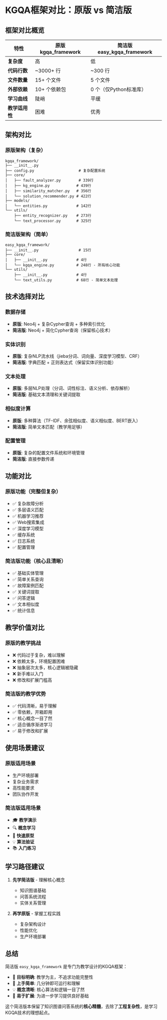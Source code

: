 # KGQA框架对比：原版 vs 简洁版

## 框架对比概览

| 特性 | 原版 kgqa_framework | 简洁版 easy_kgqa_framework |
|------|-------------------|---------------------------|
| **复杂度** | 高 | 低 |
| **代码行数** | ~3000+ 行 | ~300 行 |
| **文件数量** | 15+ 个文件 | 5 个文件 |
| **外部依赖** | 10+ 个依赖包 | 0 个（仅Python标准库） |
| **学习曲线** | 陡峭 | 平缓 |
| **教学适用性** | 困难 | 优秀 |

## 架构对比

### 原版架构（复杂）
```
kgqa_framework/
├── __init__.py
├── config.py                    # 复杂配置系统
├── core/
│   ├── fault_analyzer.py        # 339行
│   ├── kg_engine.py            # 439行
│   ├── similarity_matcher.py   # 356行
│   └── solution_recommender.py # 422行
├── models/
│   └── entities.py             # 142行
└── utils/
    ├── entity_recognizer.py    # 273行
    └── text_processor.py       # 325行
```

### 简洁版架构（简单）
```
easy_kgqa_framework/
├── __init__.py                  # 15行
├── core/
│   ├── __init__.py             # 4行
│   └── kgqa_engine.py          # 248行 - 所有核心功能
└── utils/
    ├── __init__.py             # 4行
    └── text_utils.py           # 68行 - 简单文本处理
```

## 技术选择对比

### 数据存储
- **原版**: Neo4j + 复杂Cypher查询 + 多种索引优化
- **简洁版**: Neo4j + 简化Cypher查询（保留核心技术）

### 实体识别
- **原版**: 复杂NLP流水线（jieba分词、词向量、深度学习模型、CRF）
- **简洁版**: 字典匹配 + 正则表达式（保留实体识别功能）

### 文本处理
- **原版**: 多层NLP处理（分词、词性标注、语义分析、依存解析）
- **简洁版**: 基础文本清理和关键词提取

### 相似度计算
- **原版**: 多种算法（TF-IDF、余弦相似度、语义相似度、BERT嵌入）
- **简洁版**: 简单文本匹配（教学用足够）

### 配置管理
- **原版**: 复杂的配置文件系统和环境管理
- **简洁版**: 直接参数传递

## 功能对比

### 原版功能（完整但复杂）
- ✅ 复杂故障分析
- ✅ 多层语义匹配
- ✅ 机器学习推荐
- ✅ Web搜索集成
- ✅ 深度学习模型
- ✅ 缓存系统
- ✅ 日志系统
- ✅ 配置管理

### 简洁版功能（核心且清晰）
- ✅ 基础实体管理
- ✅ 简单关系查询
- ✅ 故障案例匹配
- ✅ 关键词提取
- ✅ 问答逻辑
- ✅ 文本相似度
- ✅ 统计信息

## 教学价值对比

### 原版的教学挑战
- ❌ 代码过于复杂，难以理解
- ❌ 依赖太多，环境配置困难
- ❌ 抽象层次太多，核心逻辑被隐藏
- ❌ 新手难以入门
- ❌ 修改和扩展门槛高

### 简洁版的教学优势
- ✅ 代码清晰，易于理解
- ✅ 零依赖，开箱即用
- ✅ 核心概念一目了然
- ✅ 适合循序渐进学习
- ✅ 易于修改和扩展

## 使用场景建议

### 原版适用场景
- 生产环境部署
- 复杂业务需求
- 高性能要求
- 团队协作开发

### 简洁版适用场景
- 🎓 **教学演示**
- 🔍 **概念学习**
- 🚀 **快速原型**
- 💡 **算法验证**
- 📚 **入门练习**

## 学习路径建议

1. **先学简洁版** - 理解核心概念
   - 知识图谱基础
   - 问答系统流程
   - 实体关系管理

2. **再学原版** - 掌握工程实践
   - 复杂架构设计
   - 性能优化
   - 生产环境部署

## 总结

简洁版 `easy_kgqa_framework` 是专门为教学设计的KGQA框架：

- 🎯 **目标明确**: 教学为主，不追求功能完整性
- 🚀 **上手简单**: 几分钟即可运行和理解
- 💡 **概念清晰**: 核心算法和逻辑一目了然
- 🔧 **易于扩展**: 为进一步学习提供良好基础

这个简洁版本保留了知识图谱问答系统的**核心精髓**，去除了**工程复杂性**，是学习KGQA技术的理想起点。